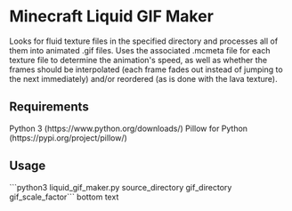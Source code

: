 # Minecraft Liquid GIF Maker
<p>
Looks for fluid texture files in the specified directory and processes all of them into animated .gif files. Uses the associated .mcmeta file for each texture file to determine the animation's speed, as well as whether the frames should be interpolated (each frame fades out instead of jumping to the next immediately) and/or reordered (as is done with the lava texture).
</p>

<h2>
Requirements
</h2>
<p>
Python 3 (https://www.python.org/downloads/)
Pillow for Python (https://pypi.org/project/pillow/)
</p>

<h2>
Usage
</h2>
<p>
```python3 liquid_gif_maker.py source_directory gif_directory gif_scale_factor```
bottom text
</p>
